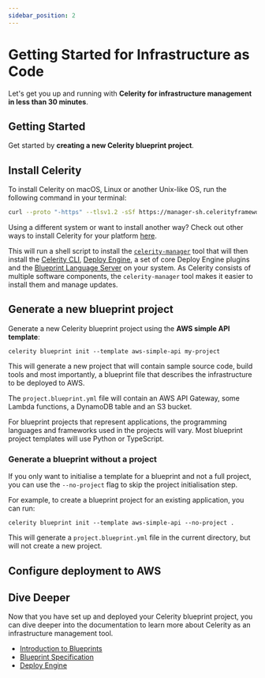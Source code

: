 ```yaml
---
sidebar_position: 2
---
```


# Getting Started for Infrastructure as Code

Let's get you up and running with **Celerity for infrastructure management in less than 30 minutes**.

## Getting Started

Get started by **creating a new Celerity blueprint project**.

## Install Celerity

To install Celerity on macOS, Linux or another Unix-like OS, run the following command in your terminal:

```bash
curl --proto "-https" --tlsv1.2 -sSf https://manager-sh.celerityframework.io | sh
```

Using a different system or want to install another way? Check out other ways to install Celerity for your platform [here](../cli/docs/installation).

This will run a shell script to install the [`celerity-manager`](https://github.com/two-hundred/celerity/tree/main/tools/manager) tool that will then install the [Celerity CLI](../../cli/docs/intro), [Deploy Engine](../../deploy-engine/docs/intro), a set of core Deploy Engine plugins and the [Blueprint Language Server](../../blueprint-language-server/docs/intro) on your system.
As Celerity consists of multiple software components, the `celerity-manager` tool makes it easier to install them and manage updates.

## Generate a new blueprint project

Generate a new Celerity blueprint project using the **AWS simple API template**:

```shell
celerity blueprint init --template aws-simple-api my-project
```

This will generate a new project that will contain sample source code, build tools and most importantly, a blueprint file that describes the infrastructure to be deployed to AWS.

The `project.blueprint.yml` file will contain an AWS API Gateway, some Lambda functions, a DynamoDB table and an S3 bucket.

For blueprint projects that represent applications, the programming languages and frameworks used in the projects will vary. Most blueprint project templates will use Python or TypeScript.

### Generate a blueprint without a project

If you only want to initialise a template for a blueprint and not a full project, you can use the `--no-project` flag to skip the project initialisation step.

For example, to create a blueprint project for an existing application, you can run:

```shell
celerity blueprint init --template aws-simple-api --no-project .
```

This will generate a `project.blueprint.yml` file in the current directory, but will not create a new project.

## Configure deployment to AWS



## Dive Deeper

Now that you have set up and deployed your Celerity blueprint project, you can dive deeper into the documentation to learn more about Celerity as an infrastructure management tool.

- [Introduction to Blueprints](../blueprint/intro)
- [Blueprint Specification](../blueprint/specification)
- [Deploy Engine](../../deploy-engine/docs/intro)
